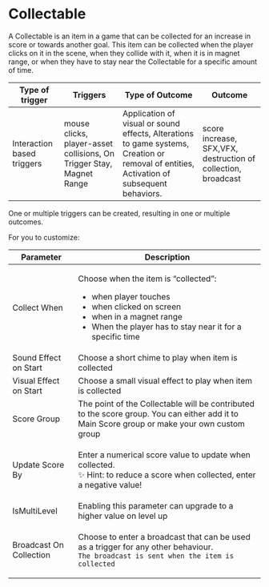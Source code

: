 # Collectable

A Collectable is an item in a game that can be collected for an increase in score or towards another goal. This item can be collected when the player clicks on it in the scene, when they collide with it, when it is in magnet range, or when they have to stay near the Collectable for a specific amount of time.

| Type of trigger             | Triggers                                                             | Type of Outcome                                                                                                                            | Outcome                                                        |
| --------------------------- | -------------------------------------------------------------------- | ------------------------------------------------------------------------------------------------------------------------------------------ | -------------------------------------------------------------- |
| Interaction based triggers  | mouse clicks, player-asset collisions, On Trigger Stay, Magnet Range |  Application of visual or sound effects, Alterations to game systems, Creation or removal of entities, Activation of subsequent behaviors. | score increase, SFX,VFX, destruction of collection, broadcast  |

One or multiple triggers can be created, resulting in one or multiple outcomes.

For you to customize:

| Parameter               | Description                                                                                                                                                                                                           |
| ----------------------- | --------------------------------------------------------------------------------------------------------------------------------------------------------------------------------------------------------------------- |
| Collect When            | <p></p><p>Choose when the item is “collected”:</p><ul><li>when player touches</li><li>when clicked on screen</li><li>when in a magnet range</li><li>When the player has to stay near it for a specific time</li></ul> |
| Sound Effect on Start   | Choose a short chime to play when item is collected                                                                                                                                                                   |
| Visual Effect on Start  | Choose a small visual effect to play when item is collected                                                                                                                                                           |
| Score Group             | The point of the Collectable will be contributed to the score group. You can either add it to Main Score group or make your own custom group                                                                          |
| Update Score By         | <p>Enter a numerical score value to update when collected.<br>✨ Hint: to reduce a score when collected, enter a negative value!</p>                                                                                   |
| IsMultiLevel            | Enabling this parameter can upgrade to a higher value on level up                                                                                                                                                     |
| Broadcast On Collection | <p>Choose to enter a broadcast that can be used as a trigger for any other behaviour.<br><code>The broadcast is sent when the item is collected</code></p>                                                            |

